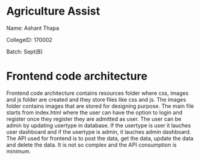 # Agriculture Assist

Name: Ashant Thapa

CollegeID: 170002

Batch: Sept(B)


# Frontend code architecture

Frontend code architecture contains resources folder where css, images and js folder are created and they store files like css and js. The images folder contains images that are stored for designing purpose. The main file starts from index.html where the user can have the option to login and register once they register they are admitted as user. The user can be admin by updating usertype in database. If the usertype is user it lauches user dashboard and if the usertype is admin, it lauches admin dashboard. The API used for frontend is to post the data, get the data, update the data and delete the data. It is not so complex and the API consumption is minimum.


